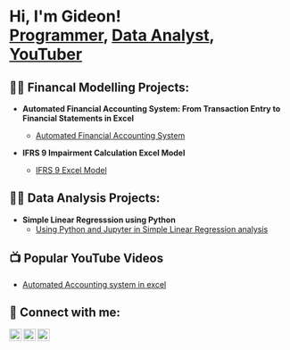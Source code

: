 <h1>Hi, I'm Gideon! <br/><a href="https://github.com/Gideon-Mensah">Programmer</a>, <a href="https://www.linkedin.com/in/gideon-mensah-55a3a7175/">Data Analyst</a>, <a href="https://www.youtube.com/@gideonmensah-b5x">YouTuber</a></h1>

<h2>👨‍💻 Financal Modelling Projects:</h2>

- <b>Automated Financial Accounting System: From Transaction Entry to Financial Statements in Excel</b>
  - [Automated Financial Accounting System](https://github.com/Gideon-Mensah/fmexcelaccount)
    
- <b>IFRS 9 Impairment Calculation Excel Model</b>
  - [IFRS 9 Excel Model](https://github.com/Gideon-Mensah/ifrs9model)
<!-- 
<h2>👨‍💻 C Sharp Desktop Application Projects:</h2>

- <b>Data Structures and Algorithms Practice (AlgoExpert)</b>
  - [Praciting DS & Algos in Python](https://github.com/joshmadakor1/Algorithms-Practice) -->

<h2>👨‍💻 Data Analysis Projects:</h2>

- <b>Simple Linear Regresssion using Python</b>
  - [Using Python and Jupyter in Simple Linear Regression analysis](https://github.com/Gideon-Mensah/simple_linear_regression)

<h2>📺 Popular YouTube Videos</h2>

- [Automated Accounting system in excel](https://www.youtube.com/watch?v=zyDN2BdwMls)

<!-- <h2>👨‍💻 Certification</h2>

- [How to get into Cybersecurity Starting From Zero](https://www.youtube.com/watch?v=a83ASGn_V_s) -->

<h2> 🤳 Connect with me:</h2>

[<img align="left" alt="JoshMadakor | YouTube" width="22px" src="https://cdn.jsdelivr.net/npm/simple-icons@v3/icons/youtube.svg" />][youtube]
<!--
[<img align="left" alt="JoshMadakor | Twitter" width="22px" src="https://cdn.jsdelivr.net/npm/simple-icons@v3/icons/twitter.svg" />][twitter]-->
[<img align="left" alt="JoshMadakor | LinkedIn" width="22px" src="https://cdn.jsdelivr.net/npm/simple-icons@v3/icons/linkedin.svg" />][linkedin]
[<img align="left" alt="JoshMadakor | Instagram" width="22px" src="https://cdn.jsdelivr.net/npm/simple-icons@v3/icons/instagram.svg" />][instagram]

[twitter]: https://twitter.com/joshmadakor
[youtube]: https://www.youtube.com/@gideonmensah-b5x
[instagram]: https://www.instagram.com/gideonmensah_official/
[linkedin]: https://www.linkedin.com/in/gideon-mensah-55a3a7175

<!--
**joshmadakor1/joshmadakor1** is a ✨ _special_ ✨ repository because its `README.md` (this file) appears on your GitHub profile.

Here are some ideas to get you started:

- 🔭 I’m currently working on ...
- 🌱 I’m currently learning ...
- 👯 I’m looking to collaborate on ...
- 🤔 I’m looking for help with ...
- 💬 Ask me about ...
- 📫 How to reach me: ...
- 😄 Pronouns: ...
- ⚡ Fun fact: ...
-->
